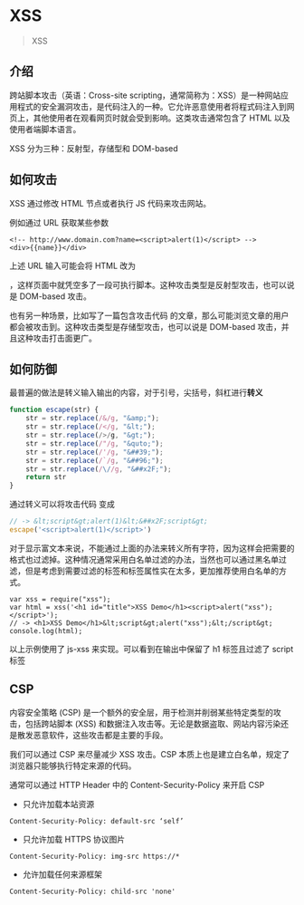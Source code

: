 # XSS
> XSS

## 介绍
跨站脚本攻击（英语：Cross-site scripting，通常简称为：XSS）是一种网站应用程式的安全漏洞攻击，是代码注入的一种。它允许恶意使用者将程式码注入到网页上，其他使用者在观看网页时就会受到影响。这类攻击通常包含了 HTML 以及使用者端脚本语言。

XSS 分为三种：反射型，存储型和 DOM-based

## 如何攻击
XSS 通过修改 HTML 节点或者执行 JS 代码来攻击网站。

例如通过 URL 获取某些参数
```
<!-- http://www.domain.com?name=<script>alert(1)</script> -->
<div>{{name}}</div>
```
上述 URL 输入可能会将 HTML 改为 <div><script>alert(1)</script></div> ，这样页面中就凭空多了一段可执行脚本。这种攻击类型是反射型攻击，也可以说是 DOM-based 攻击。

也有另一种场景，比如写了一篇包含攻击代码 <script>alert(1)</script> 的文章，那么可能浏览文章的用户都会被攻击到。这种攻击类型是存储型攻击，也可以说是 DOM-based 攻击，并且这种攻击打击面更广。

## 如何防御
最普遍的做法是转义输入输出的内容，对于引号，尖括号，斜杠进行**转义**
```js
function escape(str) {
	str = str.replace(/&/g, "&amp;");
	str = str.replace(/</g, "&lt;");
	str = str.replace(/>/g, "&gt;");
	str = str.replace(/"/g, "&quto;");
	str = str.replace(/'/g, "&##39;");
	str = str.replace(/`/g, "&##96;");
    str = str.replace(/\//g, "&##x2F;");
    return str
}
```
通过转义可以将攻击代码 <script>alert(1)</script> 变成
```js
// -> &lt;script&gt;alert(1)&lt;&##x2F;script&gt;
escape('<script>alert(1)</script>')
```
对于显示富文本来说，不能通过上面的办法来转义所有字符，因为这样会把需要的格式也过滤掉。这种情况通常采用白名单过滤的办法，当然也可以通过黑名单过滤，但是考虑到需要过滤的标签和标签属性实在太多，更加推荐使用白名单的方式。

```
var xss = require("xss");
var html = xss('<h1 id="title">XSS Demo</h1><script>alert("xss");</script>');
// -> <h1>XSS Demo</h1>&lt;script&gt;alert("xss");&lt;/script&gt;
console.log(html);
```
以上示例使用了 js-xss 来实现。可以看到在输出中保留了 h1 标签且过滤了 script 标签

## CSP
内容安全策略 (CSP) 是一个额外的安全层，用于检测并削弱某些特定类型的攻击，包括跨站脚本 (XSS) 和数据注入攻击等。无论是数据盗取、网站内容污染还是散发恶意软件，这些攻击都是主要的手段。

我们可以通过 CSP 来尽量减少 XSS 攻击。CSP 本质上也是建立白名单，规定了浏览器只能够执行特定来源的代码。

通常可以通过 HTTP Header 中的 Content-Security-Policy 来开启 CSP

* 只允许加载本站资源
```
Content-Security-Policy: default-src ‘self’
```
* 只允许加载 HTTPS 协议图片
```
Content-Security-Policy: img-src https://*
```
* 允许加载任何来源框架
```
Content-Security-Policy: child-src 'none'
```
